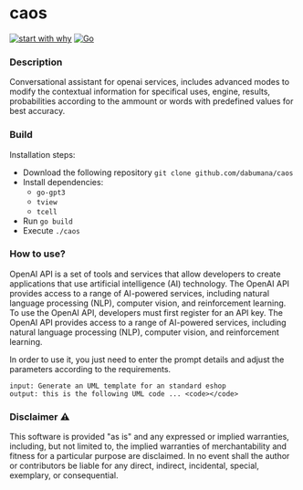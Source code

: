 # caos 
[![start with why](https://img.shields.io/badge/start%20with-why%3F-brightgreen.svg?style=flat)](https://beta.openai.com/docs/introduction/key-concepts)
[![Go](https://github.com/dabumana/caos/actions/workflows/go.yml/badge.svg)](https://github.com/dabumana/caos/actions/workflows/go.yml)
### Description
Conversational assistant for openai services, includes advanced modes to modify the contextual information for specifical uses, engine, results, probabilities according to the ammount or words with predefined values for best accuracy. 
### Build
Installation steps:
* Download the following repository `git clone github.com/dabumana/caos`
* Install dependencies:
  * `go-gpt3`
  * `tview`
  * `tcell`
* Run `go build`
* Execute `./caos`
### How to use? 
OpenAI API is a set of tools and services that allow developers to create applications that use artificial intelligence (AI) technology. The OpenAI API provides access to a range of AI-powered services, including natural language processing (NLP), computer vision, and reinforcement learning.  To use the OpenAI API, developers must first register for an API key. 
The OpenAI API provides access to a range of AI-powered services, including natural language processing (NLP), computer vision, and reinforcement learning.

In order to use it, you just need to enter the prompt details and adjust the parameters according to the requirements.
```
input: Generate an UML template for an standard eshop
output: this is the following UML code ... <code></code>
```
### Disclaimer :warning:
This software is provided "as is" and any expressed or implied warranties, including, but not limited to, the implied warranties of merchantability and fitness for a particular purpose are disclaimed. In no event shall the author or contributors be liable for any direct, indirect, incidental, special, exemplary, or consequential.
